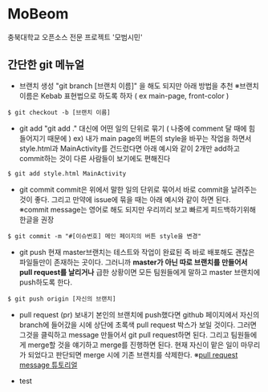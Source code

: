 # MoBeom
충북대학교 오픈소스 전문 프로젝트 '모범시민'


## 간단한 git 메뉴얼


* 브랜치 생성 
"git branch [브랜치 이름]" 을 해도 되지만 아래 방법을 추천
※브랜치 이름은  Kebab 표현법으로 하도록 하자 ( ex main-page, front-color )
```Linux 
$ git checkout -b [브랜치 이름]
```


* git add
"git add ." 대신에 어떤 일의 단위로 묶기 ( 나중에 comment 달 때에 힘들어지기 때문에 )
ex) 내가 main page의 버튼의 style을 바꾸는 작업을 하면서 style.html과 MainActivity를 건드렸다면 
아래 예시와 같이 2개만 add하고 commit하는 것이 다른 사람들이 보기에도 편해진다
```Linux
$ git add style.html MainActivity
```


* git commit
commit은 위에서 말한 일의 단위로 묶어서 바로 commit을 날려주는 것이 좋다. 그리고 만약에 issue에 묶을 때는 아래 예시와 같이 하면 된다.
※commit message는 영어로 해도 되지만 우리끼리 보고 빠르게 피드백하기위해 한글을 권장
```Linux
$ git commit -m "#[이슈번호] 메인 페이지의 버튼 style을 변경"
```


* git push
현재 master브랜치는 테스트와 작업이 완료된 즉 바로 배포해도 괜찮은 파일들만이 존재하는 곳이다. 그러니까 **master가 아닌 따로 브랜치를 만들어서 pull request를 날리거나** 급한 상황이면 모든 팀원들에게 말하고 master 브랜치에 push하도록 한다.
```Linux
$ git push origin [자신의 브랜치]
```


* pull request (pr) 보내기
본인의 브랜치에 push했다면 github 페이지에서 자신의 branch에 들어갔을 시에 상단에 초록색 pull request 박스가 보일 것이다. 그러면 그것을 클릭하고 message 만들어서 git pull request하면 된다. 그리고 팀원들에게 merge할 것을 얘기하고 merge를 진행하면 된다. 현재 자신이 맡은 일이 마무리가 되었다고 판단되면 merge 시에 기존 브랜치를 삭제한다.
※[pull request message 튜토리얼]( https://www.pullrequest.com/blog/writing-a-great-pull-request-description/ )

* test